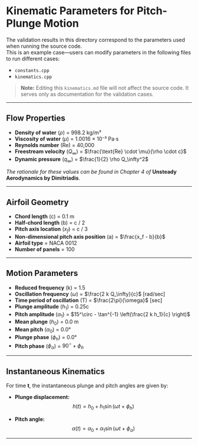 # Kinematic Parameters for Pitch-Plunge Motion

The validation results in this directory correspond to the parameters used when running the source code.  
This is an example case—users can modify parameters in the following files to run different cases:  

- `constants.cpp`
- `kinematics.cpp`  

> **Note:** Editing this `kinematics.md` file will not affect the source code. It serves only as documentation for the validation cases.  

---

## Flow Properties

- **Density of water** ($\rho$) = 998.2 kg/m³  
- **Viscosity of water** ($\mu$) = 1.0016 × 10⁻³ Pa·s  
- **Reynolds number** (Re) = 40,000  
- **Freestream velocity** ($Q_\infty$) = $\frac{\text{Re} \cdot \mu}{\rho \cdot c}$  
- **Dynamic pressure** ($q_\infty$) = $\frac{1}{2} \rho Q_\infty^2$  

 *The rationale for these values can be found in Chapter 4 of* **Unsteady Aerodynamics by Dimitriadis**.  

---

## Airfoil Geometry

- **Chord length** (c) = 0.1 m  
- **Half-chord length** (b) = c / 2  
- **Pitch axis location** ($x_f$) = c / 3  
- **Non-dimensional pitch axis position** (a) = $\frac{x_f - b}{b}$  
- **Airfoil type** = NACA 0012  
- **Number of panels** = 100  

---

## Motion Parameters

- **Reduced frequency** (k) = 1.5  
- **Oscillation frequency** ($\omega$) = $\frac{2 k Q_\infty}{c}$ [rad/sec]  
- **Time period of oscillation** (T) = $\frac{2\pi}{\omega}$ [sec]  
- **Plunge amplitude** ($h_1$) = 0.25c  
- **Pitch amplitude** ($\alpha_1$) = $15^\circ - \tan^{-1} \left(\frac{2 k h_1}{c} \right)$  
- **Mean plunge** ($h_0$) = 0.0 m  
- **Mean pitch** ($\alpha_0$) = 0.0°  
- **Plunge phase** ($\phi_h$) = 0.0°  
- **Pitch phase** ($\phi_\alpha$) = $90^\circ + \phi_h$  

---

## Instantaneous Kinematics

For time **t**, the instantaneous plunge and pitch angles are given by:  

- **Plunge displacement:**  
  $$ h(t) = h_0 + h_1 \sin(\omega t + \phi_h) $$  

- **Pitch angle:**  
  $$ \alpha(t) = \alpha_0 + \alpha_1 \sin(\omega t + \phi_\alpha) $$  

---

